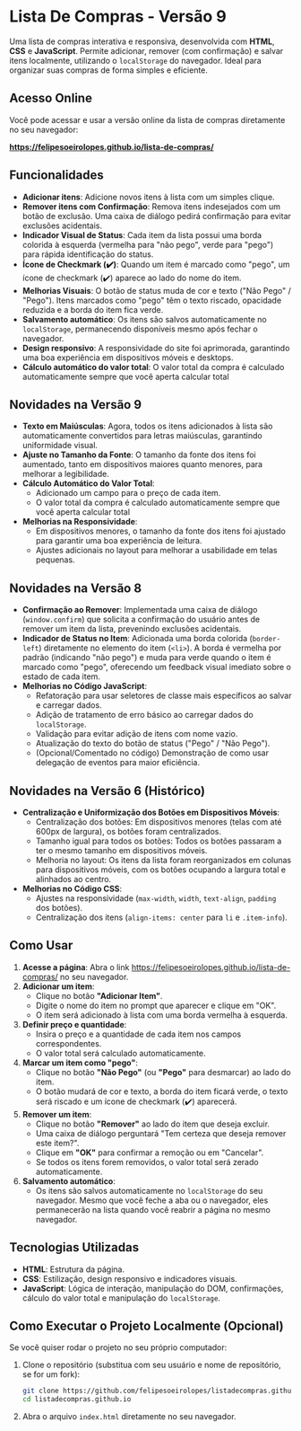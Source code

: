 # Lista De Compras - Versão 9

Uma lista de compras interativa e responsiva, desenvolvida com **HTML**, **CSS** e **JavaScript**. Permite adicionar, remover (com confirmação) e salvar itens localmente, utilizando o `localStorage` do navegador. Ideal para organizar suas compras de forma simples e eficiente.

## Acesso Online

Você pode acessar e usar a versão online da lista de compras diretamente no seu navegador:

**https://felipesoeirolopes.github.io/lista-de-compras/**

## Funcionalidades

- **Adicionar itens**: Adicione novos itens à lista com um simples clique.
- **Remover itens com Confirmação**: Remova itens indesejados com um botão de exclusão. Uma caixa de diálogo pedirá confirmação para evitar exclusões acidentais.
- **Indicador Visual de Status**: Cada item da lista possui uma borda colorida à esquerda (vermelha para "não pego", verde para "pego") para rápida identificação do status.
- **Ícone de Checkmark (✔️)**: Quando um item é marcado como "pego", um ícone de checkmark (✔️) aparece ao lado do nome do item.
- **Melhorias Visuais**: O botão de status muda de cor e texto ("Não Pego" / "Pego"). Itens marcados como "pego" têm o texto riscado, opacidade reduzida e a borda do item fica verde.
- **Salvamento automático**: Os itens são salvos automaticamente no `localStorage`, permanecendo disponíveis mesmo após fechar o navegador.
- **Design responsivo**: A responsividade do site foi aprimorada, garantindo uma boa experiência em dispositivos móveis e desktops.
- **Cálculo automático do valor total**: O valor total da compra é calculado automaticamente sempre que você aperta calcular total


## Novidades na Versão 9

- **Texto em Maiúsculas**: Agora, todos os itens adicionados à lista são automaticamente convertidos para letras maiúsculas, garantindo uniformidade visual.
- **Ajuste no Tamanho da Fonte**: O tamanho da fonte dos itens foi aumentado, tanto em dispositivos maiores quanto menores, para melhorar a legibilidade.
- **Cálculo Automático do Valor Total**:
  - Adicionado um campo para o preço de cada item.
  - O valor total da compra é calculado automaticamente sempre que você aperta calcular total
- **Melhorias na Responsividade**:
  - Em dispositivos menores, o tamanho da fonte dos itens foi ajustado para garantir uma boa experiência de leitura.
  - Ajustes adicionais no layout para melhorar a usabilidade em telas pequenas.

## Novidades na Versão 8

- **Confirmação ao Remover**: Implementada uma caixa de diálogo (`window.confirm`) que solicita a confirmação do usuário antes de remover um item da lista, prevenindo exclusões acidentais.
- **Indicador de Status no Item**: Adicionada uma borda colorida (`border-left`) diretamente no elemento do item (`<li>`). A borda é vermelha por padrão (indicando "não pego") e muda para verde quando o item é marcado como "pego", oferecendo um feedback visual imediato sobre o estado de cada item.
- **Melhorias no Código JavaScript**:
    - Refatoração para usar seletores de classe mais específicos ao salvar e carregar dados.
    - Adição de tratamento de erro básico ao carregar dados do `localStorage`.
    - Validação para evitar adição de itens com nome vazio.
    - Atualização do texto do botão de status ("Pego" / "Não Pego").
    - (Opcional/Comentado no código) Demonstração de como usar delegação de eventos para maior eficiência.

## Novidades na Versão 6 (Histórico)

- **Centralização e Uniformização dos Botões em Dispositivos Móveis**:
  - Centralização dos botões: Em dispositivos menores (telas com até 600px de largura), os botões foram centralizados.
  - Tamanho igual para todos os botões: Todos os botões passaram a ter o mesmo tamanho em dispositivos móveis.
  - Melhoria no layout: Os itens da lista foram reorganizados em colunas para dispositivos móveis, com os botões ocupando a largura total e alinhados ao centro.
- **Melhorias no Código CSS**:
  - Ajustes na responsividade (`max-width`, `width`, `text-align`, `padding` dos botões).
  - Centralização dos itens (`align-items: center` para `li` e `.item-info`).

## Como Usar

1.  **Acesse a página**: Abra o link https://felipesoeirolopes.github.io/lista-de-compras/ no seu navegador.
2.  **Adicionar um item**:
    *   Clique no botão **"Adicionar Item"**.
    *   Digite o nome do item no prompt que aparecer e clique em "OK".
    *   O item será adicionado à lista com uma borda vermelha à esquerda.
3.  **Definir preço e quantidade**:
    *   Insira o preço e a quantidade de cada item nos campos correspondentes.
    *   O valor total será calculado automaticamente.
4.  **Marcar um item como "pego"**:
    *   Clique no botão **"Não Pego"** (ou **"Pego"** para desmarcar) ao lado do item.
    *   O botão mudará de cor e texto, a borda do item ficará verde, o texto será riscado e um ícone de checkmark (✔️) aparecerá.
5.  **Remover um item**:
    *   Clique no botão **"Remover"** ao lado do item que deseja excluir.
    *   Uma caixa de diálogo perguntará "Tem certeza que deseja remover este item?".
    *   Clique em **"OK"** para confirmar a remoção ou em "Cancelar".
    *   Se todos os itens forem removidos, o valor total será zerado automaticamente.
6.  **Salvamento automático**:
    *   Os itens são salvos automaticamente no `localStorage` do seu navegador. Mesmo que você feche a aba ou o navegador, eles permanecerão na lista quando você reabrir a página no mesmo navegador.

## Tecnologias Utilizadas

- **HTML**: Estrutura da página.
- **CSS**: Estilização, design responsivo e indicadores visuais.
- **JavaScript**: Lógica de interação, manipulação do DOM, confirmações, cálculo do valor total e manipulação do `localStorage`.

## Como Executar o Projeto Localmente (Opcional)

Se você quiser rodar o projeto no seu próprio computador:

1.  Clone o repositório (substitua com seu usuário e nome de repositório, se for um fork):
    ```bash
    git clone https://github.com/felipesoeirolopes/listadecompras.github.io.git
    cd listadecompras.github.io
    ```
2.  Abra o arquivo `index.html` diretamente no seu navegador.


